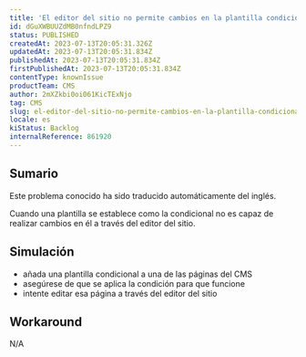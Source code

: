 ```yaml
---
title: 'El editor del sitio no permite cambios en la plantilla condicional'
id: dGuXWBUUZdMB0nfndLPZ9
status: PUBLISHED
createdAt: 2023-07-13T20:05:31.326Z
updatedAt: 2023-07-13T20:05:31.834Z
publishedAt: 2023-07-13T20:05:31.834Z
firstPublishedAt: 2023-07-13T20:05:31.834Z
contentType: knownIssue
productTeam: CMS
author: 2mXZkbi0oi061KicTExNjo
tag: CMS
slug: el-editor-del-sitio-no-permite-cambios-en-la-plantilla-condicional
locale: es
kiStatus: Backlog
internalReference: 861920
---
```


## Sumario

<div class="alert alert-info">
  <p>Este problema conocido ha sido traducido automáticamente del inglés.</p>
</div>


Cuando una plantilla se establece como la condicional no es capaz de realizar cambios en él a través del editor del sitio.


##

## Simulación



- añada una plantilla condicional a una de las páginas del CMS
- asegúrese de que se aplica la condición para que funcione
- intente editar esa página a través del editor del sitio



## Workaround


N/A





